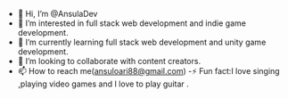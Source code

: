 - 👋 Hi, I’m @AnsulaDev
- 👀 I’m interested in full stack web development and indie game development.
- 🌱 I’m currently learning  full stack web development and unity game development.
- 💞️  I’m looking to collaborate with content creators.
- 📫 How to reach me(ansuloari88@gmail.com) 
-⚡ Fun fact:I love singing ,playing video games and I love to play guitar .
<!---
AnsulaDev/AnsulaDev is a ✨ special ✨ repository because its `README.md` (this file) appears on your GitHub profile.
You can click the Preview link to take a look at your changes.
--->
